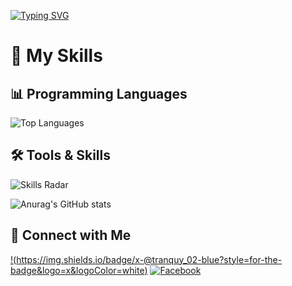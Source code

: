 [![Typing SVG](https://readme-typing-svg.herokuapp.com?font=Fira+Code&weight=700&pause=1000&color=05FFF6&width=435&lines=Welcome+to+Bean+.If+you+like+my+repo....;please+give+it+a+%E2%AD%90)](https://git.io/typing-svg)
# 🚀 My Skills

## 📊 Programming Languages 
![Top Languages](https://github-readme-stats.vercel.app/api/top-langs/?username=tranquyk2&layout=compact&theme=radical&hide=html)


## 🛠️ Tools & Skills
![Skills Radar](https://github-readme-stats.vercel.app/api/top-langs/?username=tranquyk2&langs_count=6&theme=radical&custom_title=Skills%20Radar)

![Anurag's GitHub stats](https://github-readme-stats.vercel.app/api?username=tranquyk2&show_icons=true&theme=transparent)


## 📱 Connect with Me
[!(https://img.shields.io/badge/x-@tranquy_02-blue?style=for-the-badge&logo=x&logoColor=white)](https://x.com/tranquy_02)
[![Facebook](https://img.shields.io/badge/Facebook-TranQuy-blue?style=for-the-badge&logo=facebook&logoColor=white)](https://facebook.com/tranquy0206)






